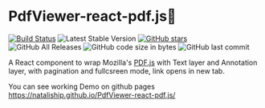 # PdfViewer-react-pdf.js📄
[![Build Status](https://travis-ci.com/NataliShip/PdfViewer-react-pdf.js.svg?branch=master)](https://travis-ci.com/NataliShip/PdfViewer-react-pdf.js)   ![Latest Stable Version](https://img.shields.io/github/release/NataliShip/PdfViewer-react-pdf.js.svg) [![GitHub stars](https://img.shields.io/github/stars/NataliShip/PdfViewer-react-pdf.js.svg)](https://github.com/NataliShip/PdfViewer-react-pdf.js/stargazers) ![GitHub All Releases](https://img.shields.io/github/downloads/NataliShip/PdfViewer-react-pdf.js/total.svg)  ![GitHub code size in bytes](https://img.shields.io/github/languages/code-size/NataliShip/PdfViewer-react-pdf.js.svg)  ![GitHub last commit](https://img.shields.io/github/last-commit/NataliShip/PdfViewer-react-pdf.js.svg)

A React component to wrap Mozilla's [PDF.js](http://mozilla.github.io/pdf.js/) with Text layer and Annotation layer, with pagination and fullcsreen mode, link opens in new tab.

You can see working Demo on github pages https://nataliship.github.io/PdfViewer-react-pdf.js/


